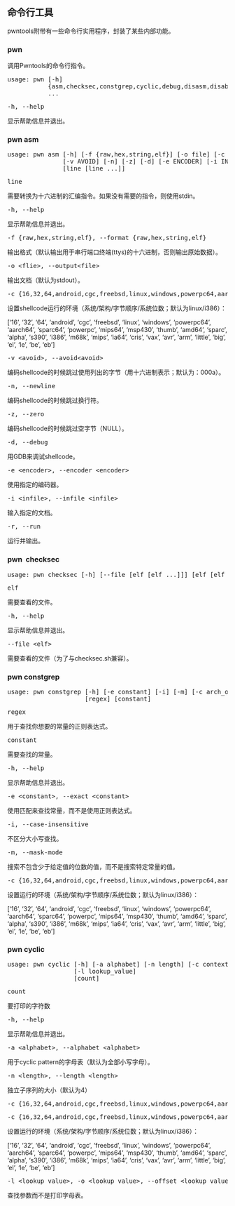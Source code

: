 <h2>命令行工具</h2>
pwntools附带有一些命令行实用程序，封装了某些内部功能。
<h3>pwn</h3>
调用Pwntools的命令行指令。
<pre><span class="go">usage: pwn [-h]</span>
<span class="go">           {asm,checksec,constgrep,cyclic,debug,disasm,disablenx,elfdiff,elfpatch,errno,hex,phd,pwnstrip,scramble,shellcraft,template,unhex,update}</span>
<span class="go">           ...</span></pre>
<pre>-h, --help</pre>
显示帮助信息并退出。
<h3>pwn asm</h3>
<pre><span class="go">usage: pwn asm [-h] [-f {raw,hex,string,elf}] [-o file] [-c context]</span>
<span class="go">               [-v AVOID] [-n] [-z] [-d] [-e ENCODER] [-i INFILE] [-r]</span>
<span class="go">               [line [line ...]]</span></pre>
<pre>line</pre>
需要转换为十六进制的汇编指令。如果没有需要的指令，则使用stdin。
<pre>-h, --help</pre>
显示帮助信息并退出。
<pre>-f {raw,hex,string,elf}, --format {raw,hex,string,elf}</pre>
输出格式（默认输出用于串行端口终端(ttys)的十六进制，否则输出原始数据）。
<pre>-o &lt;flie&gt;, --output&lt;file&gt;</pre>
输出文档（默认为stdout）。
<pre>-c {16,32,64,android,cgc,freebsd,linux,windows,powerpc64,aarch64,sparc64,powerpc,mips64,msp430,thumb,amd64,sparc,alpha,s390,i386,m68k,mips,ia64,cris,vax,avr,arm,little,big,el,le,be,eb}, --context {16,32,64,android,cgc,freebsd,linux,windows,powerpc64,aarch64,sparc64,power}</pre>
设置shellcode运行的环境（系统/架构/字节顺序/系统位数；默认为linux/i386）：

[‘16’, ‘32’, ‘64’, ‘android’, ‘cgc’, ‘freebsd’, ‘linux’, ‘windows’, ‘powerpc64’, ‘aarch64’, ‘sparc64’, ‘powerpc’, ‘mips64’, ‘msp430’, ‘thumb’, ‘amd64’, ‘sparc’, ‘alpha’, ‘s390’, ‘i386’, ‘m68k’, ‘mips’, ‘ia64’, ‘cris’, ‘vax’, ‘avr’, ‘arm’, ‘little’, ‘big’, ‘el’, ‘le’, ‘be’, ‘eb’]
<pre>-v &lt;avoid&gt;, --avoid&lt;avoid&gt;</pre>
编码shellcode的时候跳过使用列出的字节（用十六进制表示；默认为：000a）。
<pre>-n, --newline</pre>
编码shellcode的时候跳过换行符。
<pre>-z, --zero</pre>
编码shellcode的时候跳过空字节（NULL）。
<pre>-d, --debug</pre>
用GDB来调试shellcode。
<pre>-e &lt;encoder&gt;, --encoder &lt;encoder&gt;</pre>
使用指定的编码器。
<pre>-i &lt;infile&gt;, --infile &lt;infile&gt;</pre>
输入指定的文档。
<pre>-r, --run</pre>
运行并输出。
<h3>pwn  checksec</h3>
<pre><span class="go">usage: pwn checksec [-h] [--file [elf [elf ...]]] [elf [elf ...]]</span></pre>
<pre>elf</pre>
需要查看的文件。
<pre>-h, --help</pre>
显示帮助信息并退出。
<pre>--file &lt;elf&gt;</pre>
需要查看的文件（为了与checksec.sh兼容）。
<h3>pwn constgrep</h3>
<pre><span class="go">usage: pwn constgrep [-h] [-e constant] [-i] [-m] [-c arch_or_os]</span>
<span class="go">                     [regex] [constant]</span></pre>
<pre>regex</pre>
用于查找你想要的常量的正则表达式。
<pre>constant</pre>
需要查找的常量。
<pre>-h, --help</pre>
显示帮助信息并退出。
<pre>-e &lt;constant&gt;, --exact &lt;constant&gt;</pre>
使用匹配来查找常量，而不是使用正则表达式。
<pre>-i, --case-insensitive</pre>
不区分大小写查找。
<pre>-m, --mask-mode</pre>
搜索不包含少于给定值的位数的值，而不是搜索特定常量的值。
<pre>-c {16,32,64,android,cgc,freebsd,linux,windows,powerpc64,aarch64,sparc64,powerpc,mips64,msp430,thumb,amd64,sparc,alpha,s390,i386,m68k,mips,ia64,cris,vax,avr,arm,little,big,el,le,be,eb}, --context {16,32,64,android,cgc,freebsd,linux,windows,powerpc64,aarch64,sparc64,power}</pre>
设置运行的环境（系统/架构/字节顺序/系统位数；默认为linux/i386）：

[‘16’, ‘32’, ‘64’, ‘android’, ‘cgc’, ‘freebsd’, ‘linux’, ‘windows’, ‘powerpc64’, ‘aarch64’, ‘sparc64’, ‘powerpc’, ‘mips64’, ‘msp430’, ‘thumb’, ‘amd64’, ‘sparc’, ‘alpha’, ‘s390’, ‘i386’, ‘m68k’, ‘mips’, ‘ia64’, ‘cris’, ‘vax’, ‘avr’, ‘arm’, ‘little’, ‘big’, ‘el’, ‘le’, ‘be’, ‘eb’]
<h3>pwn cyclic</h3>
<pre><span class="go">usage: pwn cyclic [-h] [-a alphabet] [-n length] [-c context]</span>
<span class="go">                  [-l lookup_value]</span>
<span class="go">                  [count]</span></pre>
<pre>count</pre>
要打印的字符数
<pre>-h, --help</pre>
显示帮助信息并退出。
<pre>-a &lt;alphabet&gt;, --alphabet &lt;alphabet&gt;</pre>
用于cyclic pattern的字母表（默认为全部小写字母）。
<pre>-n &lt;length&gt;, --length &lt;length&gt;</pre>
独立子序列的大小（默认为4）
<pre>-c {16,32,64,android,cgc,freebsd,linux,windows,powerpc64,aarch64,sparc64,powerpc,mips64,msp430,thumb,amd64,sparc,alpha,s390,i386,m68k,mips,ia64,cris,vax,avr,arm,little,big,el,le,be,eb}, --context {16,32,64,android,cgc,freebsd,linux,windows,powerpc64,aarch64,sparc64,power}</pre>
<pre>-c {16,32,64,android,cgc,freebsd,linux,windows,powerpc64,aarch64,sparc64,powerpc,mips64,msp430,thumb,amd64,sparc,alpha,s390,i386,m68k,mips,ia64,cris,vax,avr,arm,little,big,el,le,be,eb}, --context {16,32,64,android,cgc,freebsd,linux,windows,powerpc64,aarch64,sparc64,power}</pre>
设置运行的环境（系统/架构/字节顺序/系统位数；默认为linux/i386）：

[‘16’, ‘32’, ‘64’, ‘android’, ‘cgc’, ‘freebsd’, ‘linux’, ‘windows’, ‘powerpc64’, ‘aarch64’, ‘sparc64’, ‘powerpc’, ‘mips64’, ‘msp430’, ‘thumb’, ‘amd64’, ‘sparc’, ‘alpha’, ‘s390’, ‘i386’, ‘m68k’, ‘mips’, ‘ia64’, ‘cris’, ‘vax’, ‘avr’, ‘arm’, ‘little’, ‘big’, ‘el’, ‘le’, ‘be’, ‘eb’]
<pre>-l &lt;lookup_value&gt;, -o &lt;lookup_value&gt;, --offset &lt;lookup_value&gt;, --lookup &lt;lookup_value&gt;</pre>
查找参数而不是打印字母表。